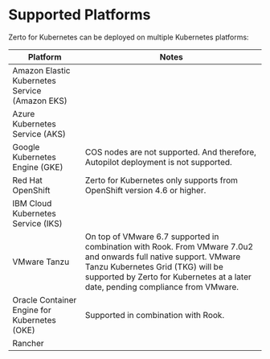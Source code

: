 # Supported Platforms

Zerto for Kubernetes can be deployed on multiple Kubernetes platforms:

| Platform                             | Notes |
| ------------------------------------ | ------ |
| Amazon Elastic Kubernetes Service (Amazon EKS) |    |
| Azure Kubernetes Service (AKS)  |    |
| Google Kubernetes Engine (GKE)  | COS nodes are not supported. And therefore, Autopilot deployment is not supported.  |
| Red Hat OpenShift  | Zerto for Kubernetes only supports from OpenShift version 4.6 or higher.  |
| IBM Cloud Kubernetes Service (IKS)  |    |
| VMware Tanzu  | On top of VMware 6.7 supported in combination with Rook. From VMware 7.0u2 and onwards full native support. VMware Tanzu Kubernetes Grid (TKG) will be supported by Zerto for Kubernetes at a later date, pending compliance from VMware.  |
| Oracle Container Engine for Kubernetes (OKE) | Supported in combination with Rook. |
| Rancher ||

